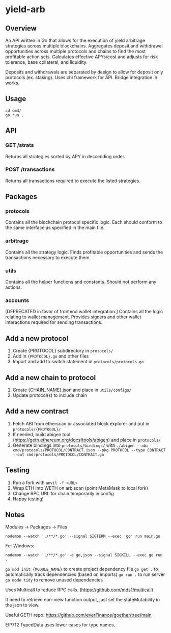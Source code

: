 # yield-arb

## Overview

An API written in Go that allows for the execution of yield arbitrage strategies across multiple blockchains. Aggregates deposit and withdrawal opportunities across multiple protocols and chains to find the most profitable action sets. Calculates effective APYs/cost and adjusts for risk tolerance, base collateral, and liquidity.

Deposits and withdrawals are separated by design to allow for deposit only protocols (ex. staking). Uses chi framework for API. Bridge integration in works.

## Usage

```
cd cmd/
go run .
```

## API

### GET /strats

Returns all strategies sorted by APY in descending order.

### POST /transactions

Returns all transactions required to execute the listed strategies.

## Packages

### protocols

Contains all the blockchain protocol specific logic. Each should conform to the same interface as specified in the main file.

### arbitrage

Contains all the strategy logic. Finds profitable opportunities and sends the transactions necessary to execute them.

### utils

Contains all the helper functions and constants. Should not perform any actions.

### accounts

[DEPRECATED in favor of frontend wallet integration.] Contains all the logic relating to wallet management. Provides signers and other wallet interactions required for sending transactions.

## Add a new protocol

1. Create {PROTOCOL} subdirectory in `protocols/`
2. Add in `{PROTOCOL}.go` and other files
3. Import and add to switch statement in `protocols/protocols.go`

## Add a new chain to protocol

1. Create {CHAIN_NAME}.json and place in `utils/configs/`
2. Update protocol(s) to include chain

## Add a new contract

1. Fetch ABI from etherscan or associated block explorer and put in `protocols/{PROTOCOL}/`
2. If needed, build abigen tool (https://geth.ethereum.org/docs/tools/abigen) and place in `protocols/`
3. Generate bindings into `protocols/bindings/` with `./abigen --abi cmd/protocols/PROTOCOL/CONTRACT.json --pkg PROTOCOL --type CONTRACT --out cmd/protocols/PROTOCOL/CONTRACT.go`

## Testing

1. Run a fork with `anvil -f <URL>`
2. Wrap ETH into WETH on arbiscan (point MetaMask to local fork)
3. Change RPC URL for chain temporarily in config
4. Happy testing!

## Notes

Modules -> Packages -> Files

`nodemon --watch './**/*.go' --signal SIGTERM --exec 'go' run main.go`

For Windows:

`nodemon --watch './**/*.go' -e go,json --signal SIGKILL --exec go run .`

`go mod init {MODULE_NAME}` to create project dependency file
`go get .` to automatically track dependencies (based on imports)
`go run .` to run server
`go mode tidy` to remove unused dependencies

Uses Multicall to reduce RPC calls. (https://github.com/mds1/multicall)

If need to retrieve non-view function output, just set the stateMutability in the json to view.

Useful GETH repo: https://github.com/everFinance/goether/tree/main

EIP712 TypedData uses lower cases for type names.
